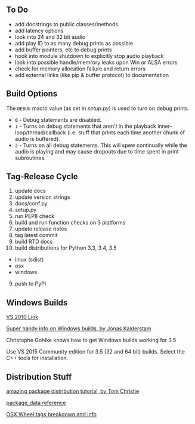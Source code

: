 ## To Do

* add docstrings to public classes/methods
* add latency options
* look into 24 and 32 bit audio
* add play ID to as many debug prints as possible
* add buffer pointers, etc to debug prints
* hook into module shutdown to explicitly stop audio playback
* look into possible handle/memrory leaks upon Win or ALSA errors
* check for memory allocation failure and return errors
* add external links (like pip & buffer protocol) to documentation

## Build Options

The `DEBUG` macro value (as set in *setup.py*) is used to turn on debug prints.
* `0` - Debug statements are disabled.
* `1` - Turns on debug statements that aren't in the playback inner-loop/thread/callback
  (i.e. stuff that prints each time another chunk of audio is buffered).
* `2` - Turns on all debug statements. This will spew continually while the audio is playing and may
  cause dropouts due to time spent in print subroutines.  

## Tag-Release Cycle

1. update docs
2. update version strings
  1. docs/conf.py
  2. setup.py
3. run PEP8 check
4. build and run function checks on 3 platforms
5. update release notes
6. tag latest commit
7. build RTD docs
8. build distributions for Python 3.3, 3.4, 3.5
  * linux (sdist)
  * osx
  * windows
9. push to PyPI

## Windows Builds

[VS 2010 Link](http://download.microsoft.com/download/1/E/5/1E5F1C0A-0D5B-426A-A603-1798B951DDAE/VS2010Express1.iso)

[Super handy info on Windows builds, by Jonas Kalderstam](http://cowboyprogrammer.org/building-python-wheels-for-windows/)

Christophe Gohlke knows how to get Windows builds working for 3.5

Use VS 2015 Community edition for 3.5 (32 and 64 bit) builds. Select the C++ tools for installation.

## Distribution Stuff

[amazing package distribution tutorial, by Tom Christie](https://tom-christie.github.io/articles/pypi/)

[package_data reference](https://docs.python.org/3.5/distutils/setupscript.html)

[OSX Wheel tags breakdown and info](https://github.com/MacPython/wiki/wiki/Spinning-wheels)

